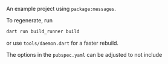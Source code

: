 An example project using `package:messages`.

To regenerate, run
```bash
dart run build_runner build
```

or use `tools/daemon.dart` for a faster rebuild. 


The options in the `pubspec.yaml` can be adjusted to not include